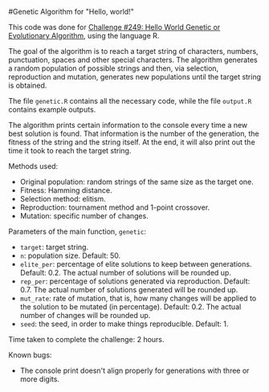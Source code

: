 #Genetic Algorithm for "Hello, world!"
  
This code was done for [Challenge #249: Hello World Genetic or Evolutionary Algorithm](https://www.reddit.com/r/dailyprogrammer/comments/40rs67/20160113_challenge_249_intermediate_hello_world/), using the language R.
  
The goal of the algorithm is to reach a target string of characters, numbers, punctuation, spaces and other special characters. The algorithm generates a random population of possible strings and then, via selection, reproduction and mutation, generates new populations until the target string is obtained.
  
The file `genetic.R` contains all the necessary code, while the file `output.R` contains example outputs. 
  
The algorithm prints certain information to the console every time a new best solution is found. That information is the number of the generation, the fitness of the string and the string itself. At the end, it will also print out the time it took to reach the target string.
  
  
Methods used:
* Original population: random strings of the same size as the target one.
* Fitness: Hamming distance.
* Selection method: elitism.
* Reproduction: tournament method and 1-point crossover.
* Mutation: specific number of changes.
  
  
Parameters of the main function, `genetic`:
* `target`: target string.
* `n`: population size. Default: 50.
* `elite_per`: percentage of elite solutions to keep between generations. Default: 0.2. The actual number of solutions will be rounded up.
* `rep_per`: percentage of solutions generated via reproduction. Default: 0.7. The actual number of solutions generated will be rounded up.
* `mut_rate`: rate of mutation, that is, how many changes will be applied to the solution to be mutated (in percentage). Default: 0.2. The actual number of changes will be rounded up.
* `seed`: the seed, in order to make things reproducible. Default: 1.
  
  
  
Time taken to complete the challenge: 2 hours.
  
  
  
Known bugs:
* The console print doesn't align properly for generations with three or more digits.
